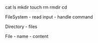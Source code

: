 cat
ls
mkdir
touch
rm
rmdir
cd

FileSystem
    - read input
    - handle command

Directory
    - files

File
    - name
    - content
